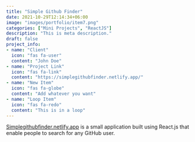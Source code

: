 ```yaml
---
title: "Simple Github Finder"
date: 2021-10-29T12:14:34+06:00
image: "images/portfolio/item7.png"
categories: ["Mini Projects", "ReactJS"]
description: "This is meta description."
draft: false
project_info:
- name: "Client"
  icon: "fas fa-user"
  content: "John Doe"
- name: "Project Link"
  icon: "fas fa-link"
  content: "https://simplegithubfinder.netlify.app/"
- name: "New Item"
  icon: "fas fa-globe"
  content: "Add whatever you want"
- name: "Loop Item"
  icon: "fas fa-redo"
  content: "This is in a loop"
---
```


<a href="https://simplegithubfinder.netlify.app/">Simplegithubfinder.netlify.app</a> is a small application built using React.js that enable people to search for any GitHub user.